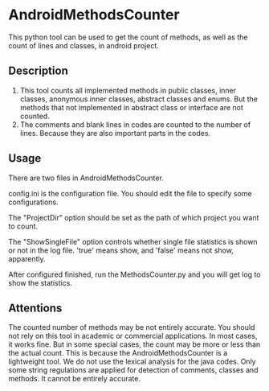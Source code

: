 # AndroidMethodsCounter
This python tool can be used to get the count of methods, as well as the count of lines and classes, in android project.

## Description
1. This tool counts all implemented methods in public classes, inner classes, anonymous inner classes, abstract classes and enums. But the methods that not implemented in abstract class or interface are not counted.
2. The comments and blank lines in codes are counted to the number of lines. Because they are also important parts in the codes.

## Usage
There are two files in AndroidMethodsCounter.

config.ini is the configuration file. You should edit the file to specify some configurations.

The "ProjectDir" option should be set as the path of which project you want to count.

The "ShowSingleFile" option controls whether single file statistics is shown or not in the log file. 'true' means show, and 'false' means not show, apparently.

After configured finished, run the MethodsCounter.py and you will get log to show the statistics.

## Attentions
The counted number of methods may be not entirely accurate. You should not rely on this tool in academic or commercial applications. In most cases, it works fine. But in some special cases, the count may be more or less than the actual count.
This is because the AndroidMethodsCounter is a lightweight tool. We do not use the lexical analysis for the java codes. Only some string regulations are applied for detection of comments, classes and methods. It cannot be entirely accurate.
